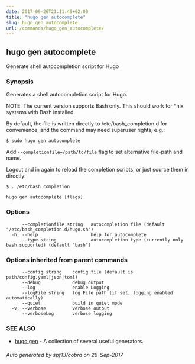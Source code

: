 ```yaml
---
date: 2017-09-26T21:11:49+02:00
title: "hugo gen autocomplete"
slug: hugo_gen_autocomplete
url: /commands/hugo_gen_autocomplete/
---
```

## hugo gen autocomplete

Generate shell autocompletion script for Hugo

### Synopsis


Generates a shell autocompletion script for Hugo.

NOTE: The current version supports Bash only.
      This should work for *nix systems with Bash installed.

By default, the file is written directly to /etc/bash_completion.d
for convenience, and the command may need superuser rights, e.g.:

	$ sudo hugo gen autocomplete

Add `--completionfile=/path/to/file` flag to set alternative
file-path and name.

Logout and in again to reload the completion scripts,
or just source them in directly:

	$ . /etc/bash_completion

```
hugo gen autocomplete [flags]
```

### Options

```
      --completionfile string   autocompletion file (default "/etc/bash_completion.d/hugo.sh")
  -h, --help                    help for autocomplete
      --type string             autocompletion type (currently only bash supported) (default "bash")
```

### Options inherited from parent commands

```
      --config string    config file (default is path/config.yaml|json|toml)
      --debug            debug output
      --log              enable Logging
      --logFile string   log File path (if set, logging enabled automatically)
      --quiet            build in quiet mode
  -v, --verbose          verbose output
      --verboseLog       verbose logging
```

### SEE ALSO
* [hugo gen](/commands/hugo_gen/)	 - A collection of several useful generators.

###### Auto generated by spf13/cobra on 26-Sep-2017
